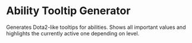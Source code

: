 # Ability Tooltip Generator

Generates Dota2-like tooltips for abilities. Shows all important values and highlights the currently active one depending on level.



